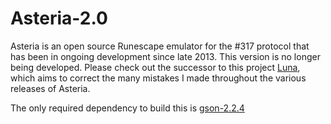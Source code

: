 # Asteria-2.0
Asteria is an open source Runescape emulator for the #317 protocol that has been in ongoing development since late 2013. This version is no longer being developed. Please check out the successor to this project [Luna](https://github.com/lare96/luna), which aims to correct the many mistakes I made throughout the various releases of Asteria.

The only required dependency to build this is [gson-2.2.4](https://github.com/google/gson)

